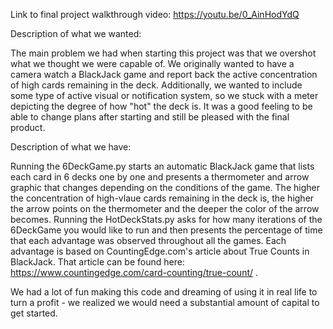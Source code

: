 Link to final project walkthrough video: 
https://youtu.be/0_AinHodYdQ

Description of what we wanted:

The main problem we had when starting this project was that we overshot what we thought we were capable of. We originally wanted to have a camera watch a BlackJack game and report back the active concentration of high cards remaining in the deck. Additionally, we wanted to include some type of active visual or notification system, so we stuck with a meter depicting the degree of how "hot" the deck is. It was a good feeling to be able to change plans after starting and still be pleased with the final product.  

Description of what we have:

Running the 6DeckGame.py starts an automatic BlackJack game that lists each card in 6 decks one by one and presents a thermometer and arrow graphic that changes depending on the conditions of the game. The higher the concentration of high-vlaue cards remaining in the deck is, the higher the arrow points on the thermometer and the deeper the color of the arrow becomes. 
Running the HotDeckStats.py asks for how many iterations of the 6DeckGame you would like to run and then presents the percentage of time that each advantage was observed throughout all the games. Each advantage is based on CountingEdge.com's article about True Counts in BlackJack. That article can be found here: https://www.countingedge.com/card-counting/true-count/ .

We had a lot of fun making this code and dreaming of using it in real life to turn a profit - we realized we would need a substantial amount of capital to get started. 
